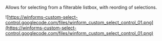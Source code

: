 Allows for selecting from a filterable listbox, with reording of selections.

![https://winforms-custom-select-control.googlecode.com/files/winform_custom_select_control_01.png](https://winforms-custom-select-control.googlecode.com/files/winform_custom_select_control_01.png)